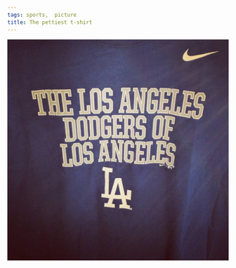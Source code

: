 ```yaml
---
tags: sports,  picture
title: The pettiest t-shirt
---
```


![ladodgers](https://raw.githubusercontent.com/muneer78/muneer78.github.io/master/images/ladodgers.jpeg)



